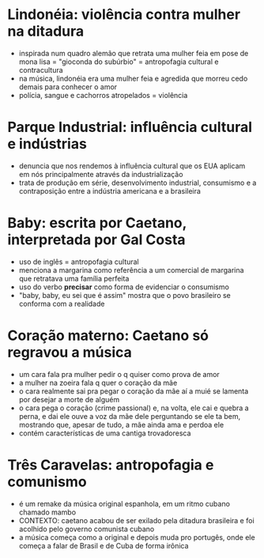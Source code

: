 
# Lindonéia: violência contra mulher na ditadura
- inspirada num quadro alemão que retrata uma mulher feia em pose de mona lisa = "gioconda do subúrbio" = antropofagia cultural e contracultura
- na música, lindonéia era uma mulher feia e agredida que morreu cedo demais para conhecer o amor
- polícia, sangue e cachorros atropelados = violência

# Parque Industrial: influência cultural e indústrias
- denuncia que nos rendemos à influência cultural que os EUA aplicam em nós principalmente através da industrialização
- trata de produção em série, desenvolvimento industrial, consumismo e a contraposição entre a indústria americana e a brasileira

# Baby: escrita por Caetano, interpretada por Gal Costa
- uso de inglês = antropofagia cultural
- menciona a margarina como referência a um comercial de margarina que retratava uma família perfeita
- uso do verbo **precisar** como forma de evidenciar o consumismo
- "baby, baby, eu sei que é assim" mostra que o povo brasileiro se conforma com a realidade

# Coração materno: Caetano só regravou a música
- um cara fala pra mulher pedir o q quiser como prova de amor
- a mulher na zoeira fala q quer o coração da mãe
- o cara realmente sai pra pegar o coração da mãe aí a muié se lamenta por desejar a morte de alguém
- o cara pega o coração (crime passional) e, na volta, ele cai e quebra a perna, e dai ele ouve a voz da mãe dele perguntando se ele ta bem, mostrando que, apesar de tudo, a mãe ainda ama e perdoa ele
- contém características de uma cantiga trovadoresca

# Três Caravelas: antropofagia e comunismo
- é um remake da música original espanhola, em um ritmo cubano chamado mambo
- CONTEXTO: caetano acabou de ser exilado pela ditadura brasileira e foi acolhido pelo governo comunista cubano
- a música começa como a original e depois muda pro portugês, onde ele começa a falar de Brasil e de Cuba de forma irônica